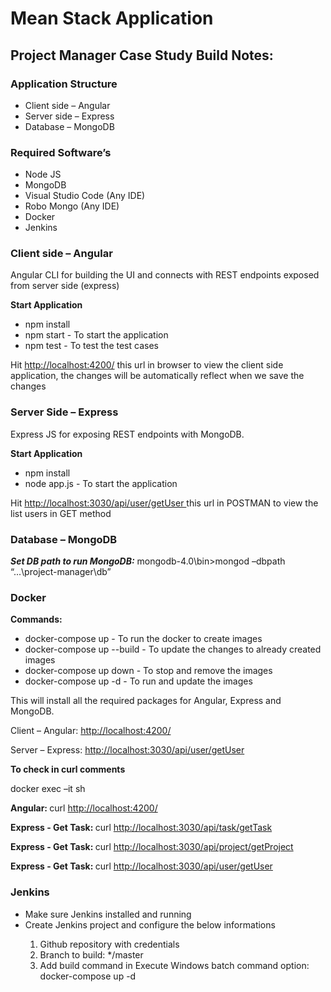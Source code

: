 # Mean Stack Application
<h2>Project Manager Case Study Build Notes:</h2>
<h3>Application Structure</h3>
<ul>
	<li>Client side – Angular</li>
	<li>Server side – Express</li>
	<li>Database – MongoDB</li>
</ul>
<h3>Required Software’s</h3>
<ul>
	<li>Node JS</li>
	<li>MongoDB</li>
	<li>Visual Studio Code (Any IDE)</li>
	<li>Robo Mongo (Any IDE)</li>
	<li>Docker</li>
	<li>Jenkins</li>
</ul>
<h3>Client side – Angular</h3>
<p>Angular CLI for building the UI and connects with REST endpoints exposed from server side (express)</p>
<b>Start Application</b>
<ul>
	<li>npm install</li>
	<li>npm start - To start the application</li>
	<li>npm test - To test the test cases</li>
</ul>
<p>Hit <a href="http://localhost:4200/" target="_parent">http://localhost:4200/</a> this url in browser to view the client side application, the changes will be automatically reflect when we save the changes</p>

<h3>Server Side – Express</h3>
<p>Express JS for exposing REST endpoints with MongoDB.</p>
<b>Start Application</b>
<ul>
	<li>npm install</li>
	<li>node app.js - To start the application</li>
</ul>
<p>Hit <a href="http://localhost:3030/api/user/getUser" target="_parent">http://localhost:3030/api/user/getUser </a> this url in POSTMAN to view the list users in GET method</p>

<h3>Database – MongoDB</h3>
<p><b><i>Set DB path to run MongoDB:</b></i> mongodb-4.0\bin>mongod –dbpath “...\project-manager\db”</p>

<h3>Docker</h3>
<b>Commands:</b>
<ul>
	<li>docker-compose up - To run the docker to create images</li>
	<li>docker-compose up --build - To update the changes to already created images</li>
	<li>docker-compose up down - To stop and remove the images</li>
	<li>docker-compose up -d - To run and update the images</li>
</ul>
<p>This will install all the required packages for Angular, Express and MongoDB.</p>
<p>Client – Angular: <a href="http://localhost:4200/">http://localhost:4200/</a></p>
<p>Server – Express: <a href="http://localhost:3030/api/user/getUser ">http://localhost:3030/api/user/getUser </a></p>
<b>To check in curl comments</b>
<p>docker exec –it <container_id> sh</p>
<p><strong>Angular: </strong> curl <a href="http://localhost:4200/">http://localhost:4200/</a></p>
<p><strong>Express - Get Task: </strong> curl <a href="http://localhost:3030/api/task/getTask">http://localhost:3030/api/task/getTask</a></p>
<p><strong>Express - Get Task: </strong> curl <a href="http://localhost:3030/api/project/getProject">http://localhost:3030/api/project/getProject</a></p>
<p><strong>Express - Get Task: </strong> curl <a href="http://localhost:3030/api/user/getUser">http://localhost:3030/api/user/getUser</a></p>


<h3>Jenkins</h3>
<ul>
	<li>Make sure Jenkins installed and running</li>
	<li>Create Jenkins project and configure the below informations</li>
	<ol>
		<li>Github repository with credentials</li>
		<li>Branch to build: */master</li>
		<li>Add build command in Execute Windows batch command option: docker-compose up -d</li>
	</ol>
</ul>
